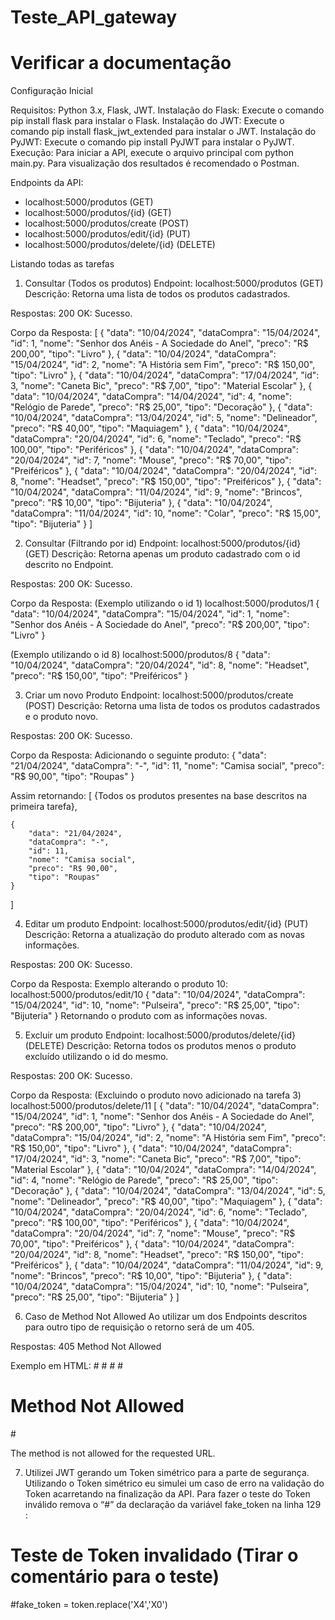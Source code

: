 # Teste_API_gateway
# Verificar a documentação

Configuração Inicial

Requisitos: Python 3.x, Flask, JWT.
Instalação do Flask: Execute o comando pip install flask para instalar o Flask.
Instalação do JWT: Execute o comando pip install flask_jwt_extended para instalar o JWT.
Instalação do PyJWT:  Execute o comando pip install PyJWT  para instalar o PyJWT.
Execução: Para iniciar a API, execute o arquivo principal com python main.py.
Para visualização dos resultados é recomendado o Postman.

Endpoints da API:
- localhost:5000/produtos (GET)
- localhost:5000/produtos/{id} (GET)
- localhost:5000/produtos/create (POST)
- localhost:5000/produtos/edit/{id} (PUT)
- localhost:5000/produtos/delete/{id} (DELETE)

 Listando todas as tarefas
1. Consultar (Todos os produtos)
Endpoint: localhost:5000/produtos (GET)
Descrição: Retorna uma lista de todos os produtos cadastrados.

Respostas:
200 OK: Sucesso.




Corpo da Resposta:
[
    {
        "data": "10/04/2024",
        "dataCompra": "15/04/2024",
        "id": 1,
        "nome": "Senhor dos Anéis - A Sociedade do Anel",
        "preco": "R$ 200,00",
        "tipo": "Livro"
    },
    {
        "data": "10/04/2024",
        "dataCompra": "15/04/2024",
        "id": 2,
        "nome": "A História sem Fim",
        "preco": "R$ 150,00",
        "tipo": "Livro"
    },
    {
        "data": "10/04/2024",
        "dataCompra": "17/04/2024",
        "id": 3,
        "nome": "Caneta Bic",
        "preco": "R$ 7,00",
        "tipo": "Material Escolar"
    },
    {
        "data": "10/04/2024",
        "dataCompra": "14/04/2024",
        "id": 4,
        "nome": "Relógio de Parede",
        "preco": "R$ 25,00",
        "tipo": "Decoração"
    },
    {
        "data": "10/04/2024",
        "dataCompra": "13/04/2024",
        "id": 5,
        "nome": "Delineador",
        "preco": "R$ 40,00",
        "tipo": "Maquiagem"
    },
    {
        "data": "10/04/2024",
        "dataCompra": "20/04/2024",
        "id": 6,
        "nome": "Teclado",
        "preco": "R$ 100,00",
        "tipo": "Periféricos"
    },
    {
        "data": "10/04/2024",
        "dataCompra": "20/04/2024",
        "id": 7,
        "nome": "Mouse",
        "preco": "R$ 70,00",
        "tipo": "Preiféricos"
    },
    {
        "data": "10/04/2024",
        "dataCompra": "20/04/2024",
        "id": 8,
        "nome": "Headset",
        "preco": "R$ 150,00",
        "tipo": "Preiféricos"
    },
    {
        "data": "10/04/2024",
        "dataCompra": "11/04/2024",
        "id": 9,
        "nome": "Brincos",
        "preco": "R$ 10,00",
        "tipo": "Bijuteria"
    },
    {
        "data": "10/04/2024",
        "dataCompra": "11/04/2024",
        "id": 10,
        "nome": "Colar",
        "preco": "R$ 15,00",
        "tipo": "Bijuteria"
    }
]

2. Consultar (Filtrando por id)
Endpoint: localhost:5000/produtos/{id} (GET)
Descrição: Retorna apenas um produto cadastrado com o id descrito no Endpoint.

Respostas:
200 OK: Sucesso.



Corpo da Resposta:
(Exemplo utilizando o id 1)
localhost:5000/produtos/1
{
    "data": "10/04/2024",
    "dataCompra": "15/04/2024",
    "id": 1,
    "nome": "Senhor dos Anéis - A Sociedade do Anel",
    "preco": "R$ 200,00",
    "tipo": "Livro"
}

(Exemplo utilizando o id 8)
localhost:5000/produtos/8
{
    "data": "10/04/2024",
    "dataCompra": "20/04/2024",
    "id": 8,
    "nome": "Headset",
    "preco": "R$ 150,00",
    "tipo": "Preiféricos"
}

3. Criar um novo Produto
Endpoint: localhost:5000/produtos/create (POST)
Descrição: Retorna uma lista de todos os produtos cadastrados e o produto novo.

Respostas:
200 OK: Sucesso.







Corpo da Resposta:
Adicionando o seguinte produto:
{
    "data": "21/04/2024",
    "dataCompra": "-",
    "id": 11,
    "nome": "Camisa social",
    "preco": "R$ 90,00",
    "tipo": "Roupas"
}
 
Assim retornando:
[
    {Todos os produtos presentes na base descritos na primeira tarefa},

    {
        "data": "21/04/2024",
        "dataCompra": "-",
        "id": 11,
        "nome": "Camisa social",
        "preco": "R$ 90,00",
        "tipo": "Roupas"
    }
]

4. Editar um produto
Endpoint: localhost:5000/produtos/edit/{id} (PUT)
Descrição: Retorna a atualização do produto alterado com as novas informações.

Respostas:
200 OK: Sucesso.






Corpo da Resposta:
Exemplo alterando o produto 10:
localhost:5000/produtos/edit/10
{
    "data": "10/04/2024",
    "dataCompra": "15/04/2024",
    "id": 10,
    "nome": "Pulseira",
    "preco": "R$ 25,00",
    "tipo": "Bijuteria"
}
Retornando o produto com as informações novas.

5. Excluir um produto
Endpoint: localhost:5000/produtos/delete/{id} (DELETE)
Descrição: Retorna todos os produtos menos o produto excluído utilizando o id do mesmo.

Respostas:
200 OK: Sucesso.

Corpo da Resposta:
(Excluindo o produto novo adicionado na tarefa 3)
localhost:5000/produtos/delete/11
[
    {
        "data": "10/04/2024",
        "dataCompra": "15/04/2024",
        "id": 1,
        "nome": "Senhor dos Anéis - A Sociedade do Anel",
        "preco": "R$ 200,00",
        "tipo": "Livro"
    },
    {
        "data": "10/04/2024",
        "dataCompra": "15/04/2024",
        "id": 2,
        "nome": "A História sem Fim",
        "preco": "R$ 150,00",
        "tipo": "Livro"
    },
    {
        "data": "10/04/2024",
        "dataCompra": "17/04/2024",
        "id": 3,
        "nome": "Caneta Bic",
        "preco": "R$ 7,00",
        "tipo": "Material Escolar"
    },
    {
        "data": "10/04/2024",
        "dataCompra": "14/04/2024",
        "id": 4,
        "nome": "Relógio de Parede",
        "preco": "R$ 25,00",
        "tipo": "Decoração"
    },
    {
        "data": "10/04/2024",
        "dataCompra": "13/04/2024",
        "id": 5,
        "nome": "Delineador",
        "preco": "R$ 40,00",
        "tipo": "Maquiagem"
    },
    {
        "data": "10/04/2024",
        "dataCompra": "20/04/2024",
        "id": 6,
        "nome": "Teclado",
        "preco": "R$ 100,00",
        "tipo": "Periféricos"
    },
    {
        "data": "10/04/2024",
        "dataCompra": "20/04/2024",
        "id": 7,
        "nome": "Mouse",
        "preco": "R$ 70,00",
        "tipo": "Preiféricos"
    },
    {
        "data": "10/04/2024",
        "dataCompra": "20/04/2024",
        "id": 8,
        "nome": "Headset",
        "preco": "R$ 150,00",
        "tipo": "Preiféricos"
    },
    {
        "data": "10/04/2024",
        "dataCompra": "11/04/2024",
        "id": 9,
        "nome": "Brincos",
        "preco": "R$ 10,00",
        "tipo": "Bijuteria"
    },
    {
        "data": "10/04/2024",
        "dataCompra": "15/04/2024",
        "id": 10,
        "nome": "Pulseira",
        "preco": "R$ 25,00",
        "tipo": "Bijuteria"
    }
]


6. Caso de Method Not Allowed
Ao utilizar um dos Endpoints descritos para outro tipo de requisição o retorno será de um 405.

Respostas:
405 Method Not Allowed

Exemplo em HTML:
#<!doctype html>
#<html lang=en>
#<title>405 Method Not Allowed</title>
#<h1>Method Not Allowed</h1>
#<p>The method is not allowed for the requested URL.</p>

7. Utilizei JWT gerando um Token simétrico para a parte de segurança.
Utilizando o Token simétrico eu simulei um caso de erro na validação do Token acarretando na finalização da API.
Para fazer o teste do Token inválido remova o “#” da declaração da variável fake_token na linha 129 :
# Teste de Token invalidado (Tirar o comentário para o teste)
#fake_token = token.replace('X4','X0')

